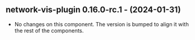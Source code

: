   ## network-vis-plugin 0.16.0-rc.1 - (2024-01-31)
  
  * No changes on this component. The version is bumped to align it
    with the rest of the components.
